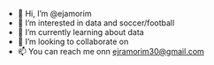 - 👋 Hi, I’m @ejamorim
- 👀 I’m interested in data and soccer/football
- 🌱 I’m currently learning about data
- 💞️ I’m looking to collaborate on 
- 📫 You can reach me onn ejramorim30@gmail.com
